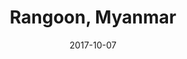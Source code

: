 ---
title: Rangoon, Myanmar
src: ./DSCF6191.jpg
date: 2017-10-07
order: 1
description: Kandawgyi Lake
---